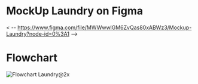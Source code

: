 # MockUp Laundry on Figma 
< -- https://www.figma.com/file/MWWwwlGM6ZvQas80xABWz3/Mockup-Laundry?node-id=0%3A1 -->
# Flowchart
![Flowchart Laundry@2x](https://user-images.githubusercontent.com/60204609/160746887-0cd78e61-690f-4565-8a49-454870cd2430.png)
